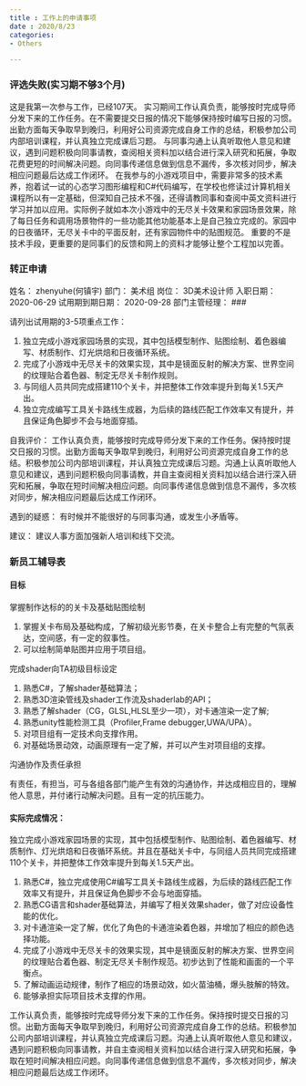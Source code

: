 ```yaml
---
title : 工作上的申请事项
date : 2020/8/23
categories: 
- Others

---
```


### 评选失败(实习期不够3个月)

这是我第一次参与工作，已经107天。
实习期间工作认真负责，能够按时完成导师分发下来的工作任务。在不需要提交日报的情况下能够保持按时编写日报的习惯。出勤方面每天争取早到晚归，利用好公司资源完成自身工作的总结，积极参加公司内部培训课程，并认真独立完成课后习题。
与同事沟通上认真听取他人意见和建议，遇到问题积极向同事请教，查阅相关资料加以结合进行深入研究和拓展，争取花费更短的时间解决问题。向同事传递信息做到信息不漏传，多次核对同步，解决相应问题最后达成工作闭环。
在我参与的小游戏项目中，需要非常多的技术素养，抱着试一试的心态学习图形编程和C#代码编写，在学校也修读过计算机相关课程所以有一定基础，但深知自己技术不强，还得请教同事和查阅中英文资料进行学习并加以应用。实际例子就如本次小游戏中的无尽关卡效果和家园场景效果，除了每日任务和调用场景物件的一些功能其他功能基本上是自己独立完成的。家园中的日夜循环，无尽关卡中的平面反射，还有家园物件中的贴图规范。
重要的不是技术手段，更重要的是同事们的反馈和网上的资料才能够让整个工程加以完善。

### 转正申请

姓名：	zhenyuhe(何镇宇)	部门：	美术组	岗位：	3D美术设计师
入职日期：	2020-06-29	试用期到期日期：	2020-09-28	部门主管经理：	###

请列出试用期的3-5项重点工作：
1. 独立完成小游戏家园场景的实现，其中包括模型制作、贴图绘制、着色器编写、材质制作、灯光烘焙和日夜循环系统。
2. 完成了小游戏中无尽关卡的效果实现，其中是镜面反射的解决方案、世界空间的纹理贴合着色器、制定无尽关卡制作规则。
3. 与同组人员共同完成搭建110个关卡，并把整体工作效率提升到每关1.5天产出。
4. 独立完成编写工具关卡路线生成器，为后续的路线匹配工作效率又有提升，并且保证角色脚步不会与地面穿插。

自我评价：
工作认真负责，能够按时完成导师分发下来的工作任务。保持按时提交日报的习惯。出勤方面每天争取早到晚归，利用好公司资源完成自身工作的总结。积极参加公司内部培训课程，并认真独立完成课后习题。沟通上认真听取他人意见和建议，遇到问题积极向同事请教，并自主查阅相关资料加以结合进行深入研究和拓展，争取在短时间解决相应问题。向同事传递信息做到信息不漏传，多次核对同步，解决相应问题最后达成工作闭环。

遇到的疑惑：
有时候并不能很好的与同事沟通，或发生小矛盾等。

建议：
建议人事方面加强新人培训和线下交流。

### 新员工辅导表

#### 目标

掌握制作达标的的关卡及基础贴图绘制	

1. 掌握关卡布局及基础构成，了解初级光影节奏，在关卡整合上有完整的气氛表达，空间感，有一定的叙事性。
2. 可以绘制简单贴图并应用于项目组。
   
完成shader向TA初级目标设定

1. 熟悉C#，了解shader基础算法；
2. 熟悉3D渲染管线及shader工作流及shaderlab的API；
3. 熟悉了解shader（CG，GLSL,HLSL至少一项），对卡通渲染一定了解;
4. 熟悉unity性能检测工具（Profiler,Frame debugger,UWA/UPA）。
5. 对项目组有一定技术向支撑作用。
6. 对基础场景动效，动画原理有一定了解，并可以产生对项目组的支撑。

沟通协作及责任承担	

有责任，有担当，可与各组各部门能产生有效的沟通协作，并达成相应目的，理解他人意思，并付诸行动解决问题。且有一定的抗压能力。

#### 实际完成情况：

独立完成小游戏家园场景的实现，其中包括模型制作、贴图绘制、着色器编写、材质制作、灯光烘焙和日夜循环系统。并且在基础关卡中，与同组人员共同完成搭建110个关卡，并把整体工作效率提升到每关1.5天产出。

1. 熟悉C#，独立完成使用C#编写工具关卡路线生成器，为后续的路线匹配工作效率又有提升，并且保证角色脚步不会与地面穿插。
2. 熟悉CG语言和shader基础算法，并编写了相关效果shader，做了对应设备性能的优化。
3. 对卡通渲染一定了解，优化了角色的卡通渲染着色器，并增加了相应的颜色选择功能。
4. 完成了小游戏中无尽关卡的效果实现，其中是镜面反射的解决方案、世界空间的纹理贴合着色器、制定无尽关卡制作规范。初步达到了性能和画面的一个平衡点。
5. 了解动画运动规律，制作了相应的场景动效，如火苗油桶，爆头肢解的特效。
6. 能够承担实际项目技术支撑的作用。

工作认真负责，能够按时完成导师分发下来的工作任务。保持按时提交日报的习惯。出勤方面每天争取早到晚归，利用好公司资源完成自身工作的总结。积极参加公司内部培训课程，并认真独立完成课后习题。沟通上认真听取他人意见和建议，遇到问题积极向同事请教，并自主查阅相关资料加以结合进行深入研究和拓展，争取在短时间解决相应问题。向同事传递信息做到信息不漏传，多次核对同步，解决相应问题最后达成工作闭环。